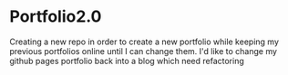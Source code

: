 # Portfolio2.0
Creating a new repo in order to create a new portfolio while keeping my previous portfolios online until I can change them. I'd like to change my github pages portfolio back into a blog which need refactoring
